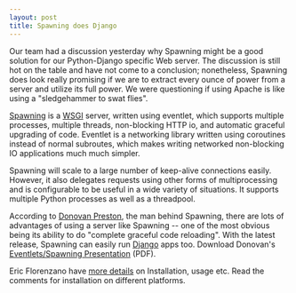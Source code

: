 ```yaml
---
layout: post
title: Spawning does Django
---
```


Our team had a discussion yesterday why Spawning might be a good solution for our Python-Django specific Web server. The discussion is still hot on the table and have not come to a conclusion; nonetheless, Spawning does look really promising if we are to extract every ounce of power from a server and utilize its full power. We were questioning if using Apache is like using a "sledgehammer to swat flies".

<a href="http://pypi.python.org/pypi/Spawning/">Spawning</a> is a <a href="http://www.wsgi.org/">WSGI</a> server, written using eventlet, which supports multiple processes, multiple threads, non-blocking HTTP io, and automatic graceful upgrading of code. Eventlet is a networking library written using coroutines instead of normal subroutes, which makes writing networked non-blocking IO applications much much simpler.

Spawning will scale to a large number of keep-alive connections easily. However, it also delegates requests using other forms of multiprocessing and is configurable to be useful in a wide variety of situations. It supports multiple Python processes as well as a threadpool.

According to <a href="http://ulaluma.com/pyx/">Donovan Preston</a>, the man behind Spawning, there are lots of advantages of using a server like Spawning -- one of the most obvious being its ability to do "complete graceful code reloading". With the latest release, Spawning can easily run <a href="http://www.djangoproject.com/">Django</a> apps too. Download Donovan's <a href="http://soundfarmer.com/content/slides/coroutines-nonblocking-io-eventlet-spawning/coros,%20nonblocking%20i:o,%20eventlet,%20spawning.pdf">Eventlets/Spawning Presentation</a> (PDF).

Eric Florenzano have <a href="http://www.eflorenzano.com/blog/post/spawning-django/">more details</a> on Installation, usage etc. Read the comments for installation on different platforms.
